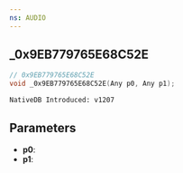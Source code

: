 ```yaml
---
ns: AUDIO
---
```

## _0x9EB779765E68C52E

```c
// 0x9EB779765E68C52E
void _0x9EB779765E68C52E(Any p0, Any p1);
```

```
NativeDB Introduced: v1207
```

## Parameters
* **p0**:
* **p1**:
